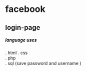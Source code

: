# facebook
## login-page
##### language uses 
. html 
. css  
. php  
. sql (save password and username ) 

